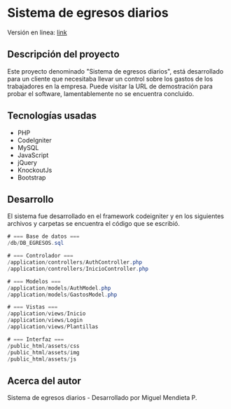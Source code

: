 # Sistema de egresos diarios

Versión en linea: [link](https://egresos.vercel.app/public_html/)

## Descripción del proyecto

Este proyecto denominado "Sistema de egresos diarios", está desarrollado para un cliente que necesitaba llevar un control sobre los gastos de los trabajadores en la empresa.
Puede visitar la URL de demostración para probar el software, lamentablemente no se encuentra concluido.

## Tecnologías usadas

* PHP
* CodeIgniter
* MySQL
* JavaScript
* jQuery
* KnockoutJs
* Bootstrap 

## Desarrollo
El sistema fue desarrollado en el framework codeigniter y en los siguientes archivos y carpetas se encuentra el código que se escribió.

```csharp
# === Base de datos ===
/db/DB_EGRESOS.sql

# === Controlador ===
/application/controllers/AuthController.php
/application/controllers/InicioController.php

# === Modelos ===
/application/models/AuthModel.php
/application/models/GastosModel.php

# === Vistas ===
/application/views/Inicio
/application/views/Login
/application/views/Plantillas

# === Interfaz ===
/public_html/assets/css
/public_html/assets/img
/public_html/assets/js

```

## Acerca del autor

Sistema de egresos diarios - Desarrollado por Miguel Mendieta P.
